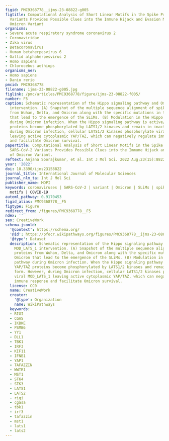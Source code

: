 ```yaml
---
figid: PMC9368778__ijms-23-08822-g005
figtitle: Computational Analysis of Short Linear Motifs in the Spike Protein of SARS-CoV-2
  Variants Provides Possible Clues into the Immune Hijack and Evasion Mechanisms of
  Omicron Variant
organisms:
- Severe acute respiratory syndrome coronavirus 2
- Coronaviridae
- Zika virus
- Betacoronavirus
- Human betaherpesvirus 6
- Gallid alphaherpesvirus 2
- Homo sapiens
- Chlorocebus aethiops
organisms_ner:
- Homo sapiens
- Danio rerio
pmcid: PMC9368778
filename: ijms-23-08822-g005.jpg
figlink: /pmc/articles/PMC9368778/figure/ijms-23-08822-f005/
number: F5
caption: Schematic representation of the Hippo signaling pathway and Omicron MOD_LATS_1
  intervention. (A) Snapshot of the multiple sequence alignment of spike proteins
  from Wuhan, Delta, and Omicron along with the specific mutations in the Omicron
  that lead to the emergence of the SLiMs. (B) Modulation in the Hippo signaling pathway
  during Omicron infection. When the Hippo signaling pathway is active/on, YAP/TAZ
  proteins become phosphorylated by LATS1/2 kinases and remain in inactive form. However,
  during Omicron infection, cellular LATS1/2 kinases phosphorylate viral MOD_LATS_1
  leaving active cytoplasmic YAP/TAZ, which can negatively regulate immune response
  and facilitate Omicron survival.
papertitle: Computational Analysis of Short Linear Motifs in the Spike Protein of
  SARS-CoV-2 Variants Provides Possible Clues into the Immune Hijack and Evasion Mechanisms
  of Omicron Variant.
reftext: Anjana Soorajkumar, et al. Int J Mol Sci. 2022 Aug;23(15):8822.
year: '2022'
doi: 10.3390/ijms23158822
journal_title: International Journal of Molecular Sciences
journal_nlm_ta: Int J Mol Sci
publisher_name: MDPI
keywords: coronaviruses | SARS-CoV-2 | variant | Omicron | SLiMs | spike protein |
  motifs | COVID-19
automl_pathway: 0.9170453
figid_alias: PMC9368778__F5
figtype: Figure
redirect_from: /figures/PMC9368778__F5
ndex: ''
seo: CreativeWork
schema-jsonld:
  '@context': https://schema.org/
  '@id': https://pfocr.wikipathways.org/figures/PMC9368778__ijms-23-08822-g005.html
  '@type': Dataset
  description: Schematic representation of the Hippo signaling pathway and Omicron
    MOD_LATS_1 intervention. (A) Snapshot of the multiple sequence alignment of spike
    proteins from Wuhan, Delta, and Omicron along with the specific mutations in the
    Omicron that lead to the emergence of the SLiMs. (B) Modulation in the Hippo signaling
    pathway during Omicron infection. When the Hippo signaling pathway is active/on,
    YAP/TAZ proteins become phosphorylated by LATS1/2 kinases and remain in inactive
    form. However, during Omicron infection, cellular LATS1/2 kinases phosphorylate
    viral MOD_LATS_1 leaving active cytoplasmic YAP/TAZ, which can negatively regulate
    immune response and facilitate Omicron survival.
  license: CC0
  name: CreativeWork
  creator:
    '@type': Organization
    name: WikiPathways
  keywords:
  - RIGI
  - CGAS
  - IKBKE
  - PSMB6
  - YY1
  - DLL1
  - TBK1
  - IRF3
  - KIF11
  - IFNB1
  - YAP1
  - TAFAZZIN
  - WWTR1
  - MST1
  - STK4
  - STK3
  - LATS1
  - LATS2
  - rigi
  - cgasa
  - tbk1
  - irf3
  - tafazzin
  - mst1
  - lats1
  - lats2
---
```

